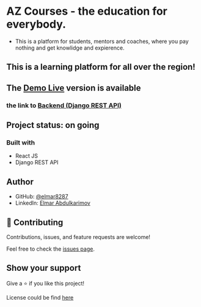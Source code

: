 # AZ Courses - the education for everybody.

- This is a platform for students, mentors and coaches, where you pay nothing and get knowlidge and expierence.

## This is a learning platform for all over the region!

## The [Demo Live](https://smc-space.netlify.app/) version is available

### the link to [Backend (Django REST API)](https://github.com/elmar8287/django-backend-API)

## Project status: on going

### Built with

- React JS
- Django REST API

## Author

- GitHub: [@elmar8287](https://github.com/elmar8287)
- LinkedIn: [Elmar Abdulkarimov](https://www.linkedin.com/in/elmar.abdulkarimov/)

## 🤝 Contributing

Contributions, issues, and feature requests are welcome!

Feel free to check the [issues page](https://github.com/elmar8287/az-courses/issues).

## Show your support

Give a ⭐️ if you like this project!

License could be find [here](https://github.com/elmar8287/az-courses/blob/dev/LICENSE)
